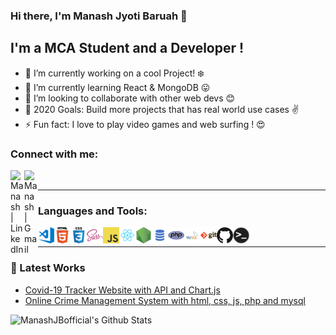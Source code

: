 ### Hi there, I'm Manash Jyoti Baruah 👋

## I'm a MCA Student and a Developer !
- 🔭 I’m currently working on a cool Project! ❄️
- 🌱 I’m currently learning React & MongoDB 😛
- 👯 I’m looking to collaborate with other web devs 😊
- 🥅 2020 Goals: Build more projects that has real world use cases ✌️
- ⚡ Fun fact: I love to play video games and web surfing ! 😍

### Connect with me:

[<img align="left" alt="Manash | LinkedIn" width="22px" src="https://cdn.jsdelivr.net/npm/simple-icons@v3/icons/linkedin.svg" />][linkedin]
[<img align="left" alt="Manash | Gmail" width="22px" src="https://cdn.jsdelivr.net/npm/simple-icons@3.4.0/icons/gmail.svg" />][gmail]

<br />

---

### Languages and Tools:

[<img align="left" alt="Visual Studio Code" width="26px" src="https://raw.githubusercontent.com/github/explore/80688e429a7d4ef2fca1e82350fe8e3517d3494d/topics/visual-studio-code/visual-studio-code.png" />][linkedin]
[<img align="left" alt="HTML5" width="26px" src="https://raw.githubusercontent.com/github/explore/80688e429a7d4ef2fca1e82350fe8e3517d3494d/topics/html/html.png" />][linkedin]
[<img align="left" alt="CSS3" width="26px" src="https://raw.githubusercontent.com/github/explore/80688e429a7d4ef2fca1e82350fe8e3517d3494d/topics/css/css.png" />][linkedin]
[<img align="left" alt="Sass" width="26px" src="https://raw.githubusercontent.com/github/explore/80688e429a7d4ef2fca1e82350fe8e3517d3494d/topics/sass/sass.png" />][linkedin]
[<img align="left" alt="JavaScript" width="26px" src="https://raw.githubusercontent.com/github/explore/80688e429a7d4ef2fca1e82350fe8e3517d3494d/topics/javascript/javascript.png" />][linkedin]
[<img align="left" alt="React" width="26px" src="https://raw.githubusercontent.com/github/explore/80688e429a7d4ef2fca1e82350fe8e3517d3494d/topics/react/react.png" />][linkedin]
[<img align="left" alt="Node.js" width="26px" src="https://raw.githubusercontent.com/github/explore/80688e429a7d4ef2fca1e82350fe8e3517d3494d/topics/nodejs/nodejs.png" />][linkedin]
[<img align="left" alt="SQL" width="26px" src="https://raw.githubusercontent.com/github/explore/80688e429a7d4ef2fca1e82350fe8e3517d3494d/topics/sql/sql.png" />][linkedin]
[<img align="left" alt="PHP" width="26px" src="https://raw.githubusercontent.com/github/explore/80688e429a7d4ef2fca1e82350fe8e3517d3494d/topics/php/php.png" />][linkedin]
[<img align="left" alt="MySQL" width="26px" src="https://raw.githubusercontent.com/github/explore/80688e429a7d4ef2fca1e82350fe8e3517d3494d/topics/mysql/mysql.png" />][linkedin]
[<img align="left" alt="Git" width="26px" src="https://raw.githubusercontent.com/github/explore/80688e429a7d4ef2fca1e82350fe8e3517d3494d/topics/git/git.png" />][linkedin]
[<img align="left" alt="GitHub" width="26px" src="https://raw.githubusercontent.com/github/explore/78df643247d429f6cc873026c0622819ad797942/topics/github/github.png" />][github]
[<img align="left" alt="HTML5" width="26px" src="https://raw.githubusercontent.com/github/explore/80688e429a7d4ef2fca1e82350fe8e3517d3494d/topics/terminal/terminal.png" />][linkedin]

<br />

---

### 📕 Latest Works
<!-- RECENT PROJECTS:START -->
- [Covid-19 Tracker Website with API and Chart.js](https://covid19trackermj.herokuapp.com/index)
- [Online Crime Management System with html, css, js, php and mysql](https://github.com/ManashJBofficial/Online-Crime-Management-System)
<!-- RECENT PROJECTS:END -->



<img align="left" alt="ManashJBofficial's Github Stats" src="https://github-readme-stats.codestackr.vercel.app/api?username=ManashJBofficial&show_icons=true&hide_border=true&theme=cobalt&include_all_commits&count_private" />

[linkedin]: https://www.linkedin.com/in/manashjb
[gmail]: mailto:manashjbwork@gmail.com
[github]: https://github.com/ManashJBofficial
